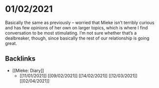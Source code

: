 # 01/02/2021
Basically the same as previously – worried that Mieke isn’t terribly curious and has few opinions of her own on larger topics, which is where I find conversation to be most stimulating. I’m not sure whether that’s a dealbreaker, though, since basically the rest of our relationship is going great.

## Backlinks
* [[Mieke: Diary]]
	* [[11/01/2021]]
[[09/02/2021]]
[[14/02/2021]]
[[12/03/2021]]
[[02/04/2021]]

<!-- {BearID:110868E1-765E-4890-8424-7991724D43BD-58207-00003D3AD9BC25E3} -->
